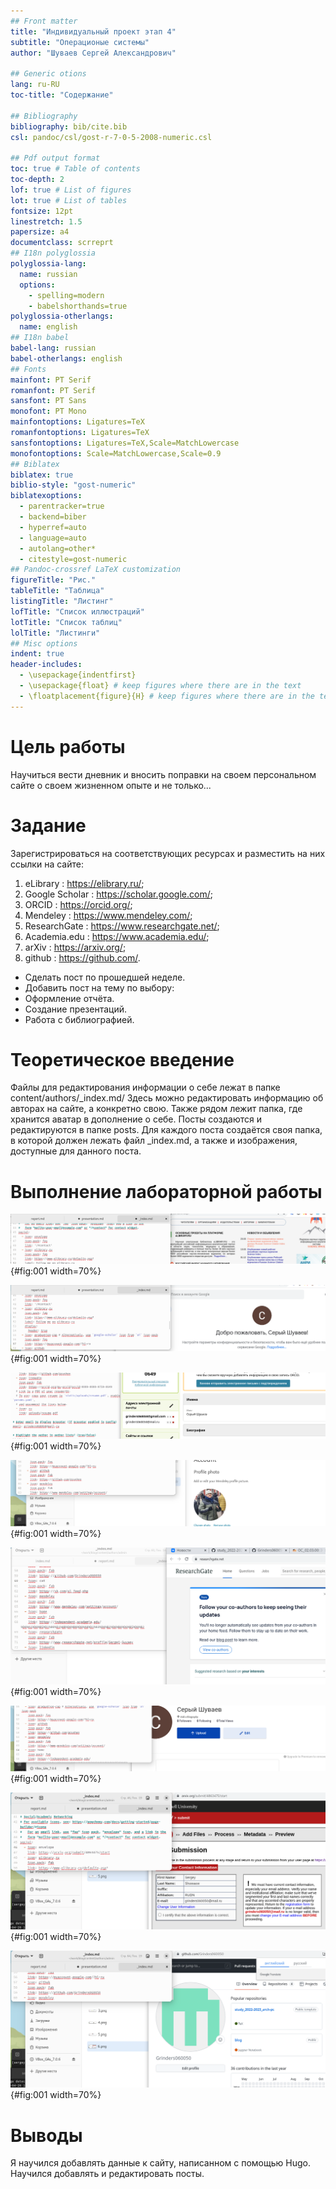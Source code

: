 ```yaml
---
## Front matter
title: "Индивидуальный проект этап 4"
subtitle: "Операционые системы"
author: "Шуваев Сергей Александрович"

## Generic otions
lang: ru-RU
toc-title: "Содержание"

## Bibliography
bibliography: bib/cite.bib
csl: pandoc/csl/gost-r-7-0-5-2008-numeric.csl

## Pdf output format
toc: true # Table of contents
toc-depth: 2
lof: true # List of figures
lot: true # List of tables
fontsize: 12pt
linestretch: 1.5
papersize: a4
documentclass: scrreprt
## I18n polyglossia
polyglossia-lang:
  name: russian
  options:
	- spelling=modern
	- babelshorthands=true
polyglossia-otherlangs:
  name: english
## I18n babel
babel-lang: russian
babel-otherlangs: english
## Fonts
mainfont: PT Serif
romanfont: PT Serif
sansfont: PT Sans
monofont: PT Mono
mainfontoptions: Ligatures=TeX
romanfontoptions: Ligatures=TeX
sansfontoptions: Ligatures=TeX,Scale=MatchLowercase
monofontoptions: Scale=MatchLowercase,Scale=0.9
## Biblatex
biblatex: true
biblio-style: "gost-numeric"
biblatexoptions:
  - parentracker=true
  - backend=biber
  - hyperref=auto
  - language=auto
  - autolang=other*
  - citestyle=gost-numeric
## Pandoc-crossref LaTeX customization
figureTitle: "Рис."
tableTitle: "Таблица"
listingTitle: "Листинг"
lofTitle: "Список иллюстраций"
lotTitle: "Список таблиц"
lolTitle: "Листинги"
## Misc options
indent: true
header-includes:
  - \usepackage{indentfirst}
  - \usepackage{float} # keep figures where there are in the text
  - \floatplacement{figure}{H} # keep figures where there are in the text
---
```


# Цель работы

Научиться вести дневник и вносить поправки на своем персональном сайте о своем жизненном опыте и не только...

# Задание

Зарегистрироваться на соответствующих ресурсах и разместить на них ссылки на сайте:
1. eLibrary : https://elibrary.ru/;
2. Google Scholar : https://scholar.google.com/;
3. ORCID : https://orcid.org/;
4. Mendeley : https://www.mendeley.com/;
5. ResearchGate : https://www.researchgate.net/;
6. Academia.edu : https://www.academia.edu/;
7. arXiv : https://arxiv.org/;
8. github : https://github.com/.
- Сделать пост по прошедшей неделе.
- Добавить пост на тему по выбору:
- Оформление отчёта.
- Создание презентаций.
- Работа с библиографией.

# Теоретическое введение

Файлы для редактирования информации о себе лежат в папке content/authors/_index.md/ Здесь можно редактировать информацию об авторах на сайте, а конкретно свою. Также рядом лежит папка, где хранится аватар в дополнение о себе.
Посты создаются и редактируются в папке posts. Для каждого поста создаётся своя папка, в которой должен лежать файл _index.md, а также и изображения, доступные для данного поста.

# Выполнение лабораторной работы

![Так как я ранее был зарегистрирован на eLibrary ,просто захожу на ресурс,копирую и правлю информацию в файле.](image/1.png){#fig:001 width=70%}

![Так как я ранее был зарегистрирован на Google Scholar ,просто захожу на ресурс,копирую и правлю информацию в файле](image/2.png){#fig:001 width=70%}

![Так как я ранее был зарегистрирован на ORCID  ,просто захожу на ресурс,копирую и правлю информацию в файле](image/3.png){#fig:001 width=70%}

![Так как я ранее был зарегистрирован на Mendeley ,просто захожу на ресурс,копирую и правлю информацию в файле.](image/4.png){#fig:001 width=70%}

![Так как я ранее был зарегистрирован на ResearchGate  ,просто захожу на ресурс,копирую и правлю информацию в файле.](image/5.png){#fig:001 width=70%}

![Так как я ранее был зарегистрирован на Academia.edu ,просто захожу на ресурс,копирую и правлю информацию в файле.](image/6.png){#fig:001 width=70%}

![Так как я ранее был зарегистрирован на arXiv ,просто захожу на ресурс,копирую и правлю информацию в файле.](image/7.png){#fig:001 width=70%}

![Так как я ранее был зарегистрирован на github ,просто захожу на ресурс,копирую и правлю информацию в файле.](image/8.png){#fig:001 width=70%}

# Выводы

Я научился добавлять данные к сайту, написанном с помощью Hugo. 
Научился добавлять и редактировать посты.
